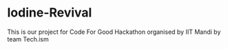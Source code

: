 # Iodine-Revival
This is our project for Code For Good Hackathon organised by IIT Mandi by team Tech.ism
